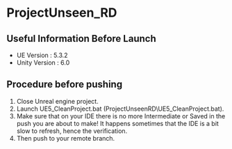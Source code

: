 # ProjectUnseen_RD

## Useful Information Before Launch
- UE Version : 5.3.2
- Unity Version : 6.0

## Procedure before pushing
1. Close Unreal engine project.
2. Launch UE5_CleanProject.bat (ProjectUnseenRD\UE5_CleanProject.bat).
3. Make sure that on your IDE there is no more Intermediate or Saved in the push you are about to make!
It happens sometimes that the IDE is a bit slow to refresh, hence the verification. 
4. Then push to your remote branch.
